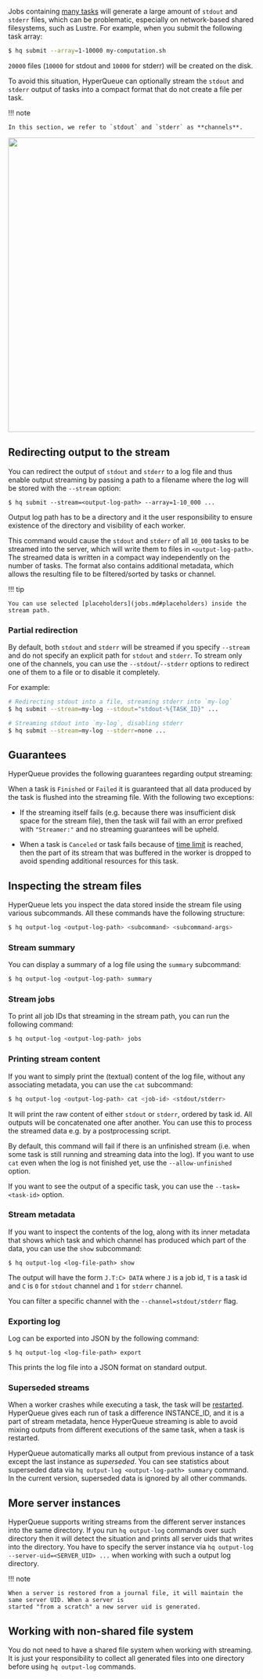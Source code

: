 Jobs containing [many tasks](arrays.md) will generate a large amount of `stdout` and `stderr` files, which can be
problematic, especially on network-based shared filesystems, such as Lustre. For example, when you submit the following
task array:

```bash
$ hq submit --array=1-10000 my-computation.sh
```

`20000` files (`10000` for stdout and `10000` for stderr) will be created on the disk.

To avoid this situation, HyperQueue can optionally stream the `stdout` and `stderr` output of
tasks into a compact format that do not create a file per task.

!!! note

    In this section, we refer to `stdout` and `stderr` as **channels**.

<p align="center">
<img width="600" src="../../imgs/streaming.png">
</p>

## Redirecting output to the stream

You can redirect the output of `stdout` and `stderr` to a log file and thus enable output streaming by passing a path
to a filename where the log will be stored with the `--stream` option:

```
$ hq submit --stream=<output-log-path> --array=1-10_000 ...
```

Output log path has to be a directory and it the user responsibility to ensure existence of the directory
and visibility of each worker.

This command would cause the `stdout` and `stderr` of all `10_000` tasks to be streamed into the server, which will
write them to files in `<output-log-path>`. The streamed data is written in a compact way independently on the number of
tasks. The format also contains additional metadata,
which allows the resulting file to be filtered/sorted by tasks or channel.

!!! tip

    You can use selected [placeholders](jobs.md#placeholders) inside the stream path.

### Partial redirection

By default, both `stdout` and `stderr` will be streamed if you specify `--stream` and do not specify an explicit path
for
`stdout` and `stderr`. To stream only one of the channels, you can use the `--stdout`/`--stderr` options to redirect
one of them to a file or to disable it completely.

For example:

```bash
# Redirecting stdout into a file, streaming stderr into `my-log`
$ hq submit --stream=my-log --stdout="stdout-%{TASK_ID}" ...

# Streaming stdout into `my-log`, disabling stderr
$ hq submit --stream=my-log --stderr=none ...
```

## Guarantees

HyperQueue provides the following guarantees regarding output streaming:

When a task is `Finished` or `Failed` it is guaranteed that all data produced by the task is flushed into the
streaming file. With the following two exceptions:

- If the streaming itself fails (e.g. because there was insufficient disk space for the
  stream file), then the task will fail with an error prefixed with `"Streamer:"` and no streaming guarantees
  will be upheld.

- When a task is `Canceled` or task fails because of [time limit](jobs.md#time-management) is reached, then the part of
  its stream that was buffered in the worker is dropped to avoid spending additional resources for this task.

## Inspecting the stream files

HyperQueue lets you inspect the data stored inside the stream file using various subcommands. All these commands have
the following structure:

```bash
$ hq output-log <output-log-path> <subcommand> <subcommand-args>
```

### Stream summary

You can display a summary of a log file using the `summary` subcommand:

```bash
$ hq output-log <output-log-path> summary
```

### Stream jobs

To print all job IDs that streaming in the stream path, you can run the following command:

```bash
$ hq output-log <output-log-path> jobs
```

### Printing stream content

If you want to simply print the (textual) content of the log file, without any associating metadata, you can use the
`cat` subcommand:

```bash
$ hq output-log <output-log-path> cat <job-id> <stdout/stderr>
```

It will print the raw content of either `stdout` or `stderr`, ordered by task id. All outputs will be concatenated one
after another. You can use this to process the streamed data e.g. by a postprocessing script.

By default, this command will fail if there is an unfinished stream (i.e. when some task is still running and streaming
data into the log). If you want to use `cat` even when the log is not finished yet, use the `--allow-unfinished` option.

If you want to see the output of a specific task, you can use the `--task=<task-id>` option.

### Stream metadata

If you want to inspect the contents of the log, along with its inner metadata that shows which task and which channel
has produced which part of the data, you can use the `show` subcommand:

```commandline
$ hq output-log <log-file-path> show
```

The output will have the form `J.T:C> DATA` where `J` is a job id, `T` is a task id and `C` is `0` for `stdout` channel
and `1` for `stderr` channel.

You can filter a specific channel with the `--channel=stdout/stderr` flag.

### Exporting log

Log can be exported into JSON by the following command:

```commandline
$ hq output-log <log-file-path> export
```

This prints the log file into a JSON format on standard output.

### Superseded streams

When a worker crashes while executing a task, the task will be [restarted](failure.md#task-restart).
HyperQueue gives each run of task a difference INSTANCE_ID, and it is a part of stream metadata,
hence HyperQueue streaming is able to avoid mixing
outputs from different executions of the same task, when a task is restarted.

HyperQueue automatically marks all output from previous instance of a task except the last instance as *superseded*.
You can see statistics about superseded data via `hq output-log <output-log-path> summary` command.
In the current version, superseded data is ignored by all other commands.

## More server instances

HyperQueue supports writing streams from the different server instances into the same directory.
If you run `hq output-log` commands over such directory then it will detect the situation and prints all server uids
that writes into the directory. You have to specify the server instance
via `hq output-log --server-uid=<SERVER_UID> ...`
when working with such a output log directory.

!!! note

    When a server is restored from a journal file, it will maintain the same server UID. When a server is 
    started "from a scratch" a new server uid is generated.

## Working with non-shared file system

You do not need to have a shared file system when working with streaming. It is just your responsibility to
collect all generated files into one directory before using `hq output-log` commands.